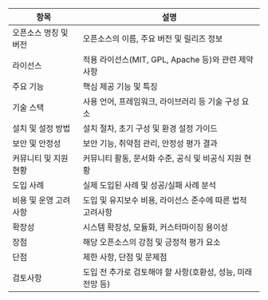 | 항목                 | 설명                                                       |
|----------------------|------------------------------------------------------------|
| 오픈소스 명칭 및 버전 | 오픈소스의 이름, 주요 버전 및 릴리즈 정보                   |
| 라이선스             | 적용 라이선스(MIT, GPL, Apache 등)와 관련 제약 사항           |
| 주요 기능            | 핵심 제공 기능 및 특징                                      |
| 기술 스택            | 사용 언어, 프레임워크, 라이브러리 등 기술 구성 요소             |
| 설치 및 설정 방법    | 설치 절차, 초기 구성 및 환경 설정 가이드                      |
| 보안 및 안정성       | 보안 기능, 취약점 관리, 안정성 평가 결과                      |
| 커뮤니티 및 지원 현황| 커뮤니티 활동, 문서화 수준, 공식 및 비공식 지원 현황             |
| 도입 사례            | 실제 도입된 사례 및 성공/실패 사례 분석                       |
| 비용 및 운영 고려사항| 도입 및 유지보수 비용, 라이선스 준수에 따른 법적 고려사항         |
| 확장성               | 시스템 확장성, 모듈화, 커스터마이징 용이성                     |
| 장점                 | 해당 오픈소스의 강점 및 긍정적 평가 요소                       |
| 단점                 | 제한 사항, 단점 및 문제점                                    |
| 검토사항             | 도입 전 추가로 검토해야 할 사항(호환성, 성능, 미래 전망 등)         |
